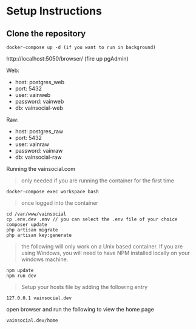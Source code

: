 # Setup Instructions

## Clone the repository

```
docker-compose up -d (if you want to run in background)
```

http://localhost:5050/browser/ (fire up pgAdmin)

Web:
 - host: postgres_web
 - port: 5432
 - user: vainweb
 - password: vainweb
 - db: vainsocial-web

 Raw:
 - host: postgres_raw
 - port: 5432
 - user: vainraw
 - password: vainraw
 - db: vainsocial-raw


 Running the vainsocial.com
 > only needed if you are running the container for the first time

 ```
 docker-compose exec workspace bash
 ```

 > once logged into the container

 ```
 cd /var/www/vainsocial
 cp .env.dev .env // you can select the .env file of your choice
 composer update
 php artisan migrate
 php artisan key:generate
 ```

> the following will only work on a Unix based container. If you are using Windows, you will need to have NPM installed locally on your windows machine.
 
 ```
 npm update
 npm run dev
 ```

 > Setup your hosts file by adding the following entry
 ```
 127.0.0.1 vainsocial.dev
 ```

 open browser and run the following to view the home page
 ```
 vainsocial.dev/home
 ```

 
